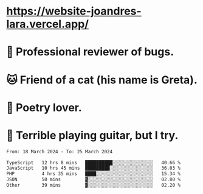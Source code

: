 # https://website-joandres-lara.vercel.app/
# 🐛 Professional reviewer of bugs.
# 🐱 Friend of a cat (his name is Greta).
# 📜 Poetry lover.
# 🎸 Terrible playing guitar, but I try.

<!--START_SECTION:waka-->

```txt
From: 18 March 2024 - To: 25 March 2024

TypeScript   12 hrs 8 mins   ██████████░░░░░░░░░░░░░░░   40.66 %
JavaScript   10 hrs 45 mins  █████████░░░░░░░░░░░░░░░░   36.03 %
PHP          4 hrs 35 mins   ████░░░░░░░░░░░░░░░░░░░░░   15.34 %
JSON         50 mins         ▓░░░░░░░░░░░░░░░░░░░░░░░░   02.80 %
Other        39 mins         ▓░░░░░░░░░░░░░░░░░░░░░░░░   02.20 %
```

<!--END_SECTION:waka-->
